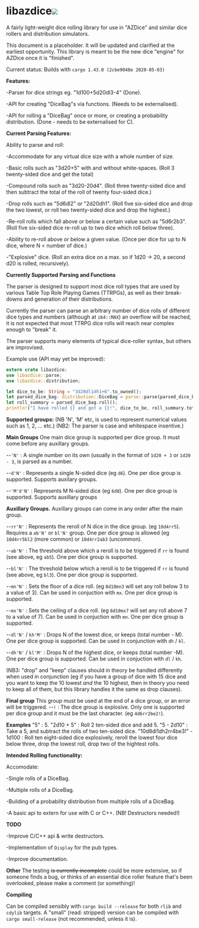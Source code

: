 # libazdice[<img src="https://api.travis-ci.org/aleshaleksey/libazdice.svg?branch=master">](https://travis-ci.org/aleshaleksey/libazdice)
A fairly light-weight dice rolling library for use in "AZDice" and similar dice rollers and distribution simulators.

This document is a placeholder. It will be updated and clarified at the earliest opportunity.
This library is meant to be the new dice "engine" for AZDice once it is "finished".

Current status: Builds with `cargo 1.43.0 (2cbe9048e 2020-05-03)`


__Features:__

-Parser for dice strings eg. "1d100+5d20dl3-4" (Done).

-API for creating "DiceBag"s via functions. (Needs to be externalised).

-API for rolling a "DiceBag" once or more, or creating a probability distribution. (Done - needs to be externalised for C).


__Current Parsing Features:__

Ability to parse and roll:

-Accommodate for any virtual dice size with a whole number of size.

-Basic rolls such as "3d20+5" with and without white-spaces. (Roll 3 twenty-sided dice and get the total)

-Compound rolls such as "3d20-20d4". (Roll three twenty-sided dice and then subtract the total of the roll of twenty four-sided dice.)

-Drop rolls such as "5d6dl2" or "2d20dh1". (Roll five six-sided dice and drop the two lowest, or roll two twenty-sided dice and drop the highest.)

-Re-roll rolls which fall above or below a certain value such as "5d6r2b3". (Roll five six-sided dice re-roll up to two dice which roll below three).

-Ability to re-roll above or below a given value. (Once per dice for up to N dice, where N < number of dice.)

-"Explosive" dice. (Roll an extra dice on a max. so if 1d20 -> 20, a second d20 is rolled, recursively).

__Currently Supported Parsing and Functions__

The parser is designed to support most dice roll types that are used by various Table Top Role Playing Games (TTRPGs), as well as their break-downs and generation of their distributions.

Currently the parser can parse an arbitrary number of dice rolls of different dice types and numbers (although at `i64::MAX`) an overflow will be reached, it is not expected that most TTRPG dice rolls will reach near complex enough to "break" it.

The parser supports many elements of typical dice-roller syntax, but others are improvised.

Example use (API may yet be improved):
```rust
extern crate libazdice;
use libazdice::parse;
use libazdice::distribution;

let dice_to_be: String = "3d20dl1dh1+6".to_owned();
let parsed_dice_bag: distribution::DiceBag = parse::parse(parsed_dice_bag.clone())?;
let roll_summary = parsed_dice_bag.roll();
println!("I have rolled {} and got a {}!", dice_to_be, roll_summary.total());
```

**Supported groups:**
(NB 'N', 'M' etc, is used to represent numerical values such as 1, 2, ... etc.)
(NB2: The parser is case and whitespace insentive.)

**Main Groups**
One main dice group is supported per dice group. It must come before any auxillary groups.

--`'N'` : A single number on its own (usually in the format of `1d20 + 3` or `1d20 - 3`, is parsed as a number.

--`d'N'` : Represents a single N-sided dice (eg `d6`). One per dice group is supported. Supports auxilary groups.

--`'M'd'N'` : Represents M N-sided dice (eg `6d8`). One per dice group is supported. Supports auxillary groups

**Auxillary Groups.**
Auxillary groups can come in any order after the main group.

--`rr'N'` : Represents the reroll of N dice in the dice group. (eg `10d4rr5`). Requires a `ab'N'` or `bl'N'` group. One per dice group is allowed (eg `10d4rr5bl2` (more common) or `10d4rr2ab3` (uncommon).

--`ab'N'` : The threshold above which a reroll is to be triggered if `rr` is found (see above, eg `ab5`). One per dice group is supported. 

--`bl'N'` : The threshold below which a reroll is to be triggered if `rr` is found (see above, eg `bl3`). One per dice group is supported.

--`mn'N'` : Sets the floor of a dice roll. (eg `8d10mn3` will set any roll below 3 to a value of 3). Can be used in conjuction with `mx`. One per dice group is supported.

--`mx'N'` : Sets the ceiling of a dice roll. (eg `8d10mx7` will set any roll above 7 to a value of 7). Can be used in conjuction with `mn`. One per dice group is supported.

--`dl'N'` / `kh'M'` : Drops N of the lowest dice, or keeps (total number - M). One per dice group is supported. Can be used in conjunction with `dh` / `kl`.

--`dh'N'` / `kl'M'` : Drops N of the highest dice, or keeps (total number -M). One per dice group is supported. Can be used in conjuction with `dl` / `kh`.

(NB3: "drop" and "keep" clauses should in theory be handled differently when used in conjunction (eg if you have a group of dice with 15 dice and you want to keep the 10 lowest *and* the 10 highest, then in theory you need to keep all of them, but this library handles it the same as drop clauses). 

**Final group**
This group must be used at the end of a dice group, or an error will be triggered.
--`!` : The dice group is explosive. Only one is supported per dice group and it must be the last character. (eg `4d6rr2be2!`).

**Examples**
"5" : 5.
"2d10 + 5" : Roll 2 ten-sided dice and add 5.
"5 - 2d10" : Take a 5, and subtract the rolls of two ten-sided dice.
"10d8dl1dh2rr4be3!" - 1d100 : Roll ten eight-sided dice explosively, reroll the lowest four dice below three, drop the lowest roll, drop two of the hightest rolls.

__Intended Rolling functionality:__

Accomodate:

-Single rolls of a DiceBag.

-Multiple rolls of a DiceBag.

-Building of a probability distribution from multiple rolls of a DiceBag.

-A basic api to extern for use with C or C++. (NB! Destructors needed!)

__TODO__

-Improve C/C++ api & write destructors.

-Implementation of `Display` for the pub types.

-Improve documentation.

__Other__
The testing ~~is currently incomplete~~ could be more extensive, so if someone finds a bug, or thinks of an essential dice roller feature that's been overlooked, please make a comment (or something)!

__Compiling__

Can be compiled sensibly with `cargo build --release` for both `rlib` and `cdylib` targets. A "small" (read: stripped) version can be compiled with `cargo small-release` (not recommended, unless it is).
